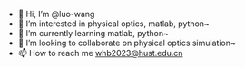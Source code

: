 - 👋 Hi, I’m @luo-wang
- 👀 I’m interested in physical optics, matlab, python~
- 🌱 I’m currently learning matlab, python~
- 💞️ I’m looking to collaborate on physical optics simulation~
- 📫 How to reach me whb2023@hust.edu.cn

<!---
luo-wang/luo-wang is a ✨ special ✨ repository because its `README.md` (this file) appears on your GitHub profile.
You can click the Preview link to take a look at your changes.
--->
